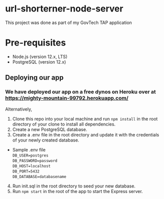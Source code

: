 # url-shorterner-node-server

This project was done as part of my GovTech TAP application

# Pre-requisites

- Node.js (version 12.x, LTS)
- PostgreSQL (version 12.x)

## Deploying our app

### We have deployed our app on a free dynos on Heroku over at https://mighty-mountain-99792.herokuapp.com/

Alternatively,

1. Clone this repo into your local machine and run `npm install` in the root directory of your clone to install all dependencies.
2. Create a new PostgreSQL database.
3. Create a .env file in the root directory and update it with the credentials of your newly created database.

- Sample .env file\
  `DB_USER=postgres`\
  `DB_PASSWORD=password`\
  `DB_HOST=localhost`\
  `DB_PORT=5432`\
  `DB_DATABASE=databasename`

4. Run init.sql in the root directory to seed your new database.
5. Run `npm start` in the root of the app to start the Express server.

